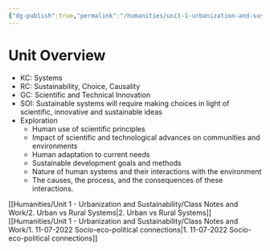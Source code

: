 ```yaml
---
{"dg-publish":true,"permalink":"/humanities/unit-1-urbanization-and-sustainability/1-unit-overview/","dgHomeLink":true,"dgPassFrontmatter":true}
---
```


# Unit Overview
- KC: Systems
- RC: Sustainability, Choice, Causality
- GC: Scientific and Technical Innovation
- SOI: Sustainable systems will require making choices in light of scientific, innovative and sustainable ideas
- Exploration
	- Human use of scientific principles
	- Impact of scientific and technological advances on communities and environments
	- Human adaptation to current needs
	- Sustainable development goals and methods
	- Nature of human systems and their interactions with the environment
	- The causes, the process, and the consequences of these interactions.

[[Humanities/Unit 1 - Urbanization and Sustainability/Class Notes and Work/2. Urban vs Rural Systems|2. Urban vs Rural Systems]]
[[Humanities/Unit 1 - Urbanization and Sustainability/Class Notes and Work/1. 11-07-2022 Socio-eco-political connections|1. 11-07-2022 Socio-eco-political connections]]
